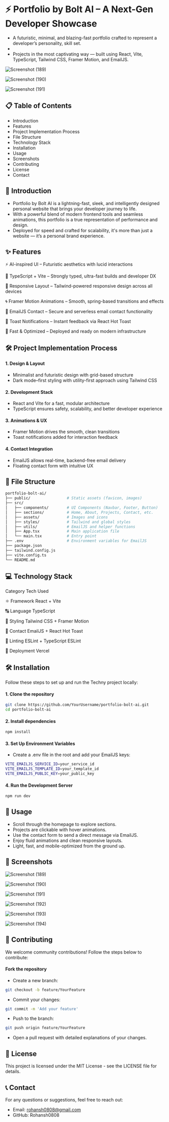 # ⚡ Portfolio by Bolt AI – A Next-Gen Developer Showcase

- A futuristic, minimal, and blazing-fast portfolio crafted to represent a developer’s personality, skill set.
- 
- Projects in the most captivating way — built using React, Vite, TypeScript, Tailwind CSS, Framer Motion, and EmailJS.

![Screenshot (189)](https://github.com/user-attachments/assets/e9646c52-e4a3-40c3-a43d-ff0dc3a70e17)

![Screenshot (190)](https://github.com/user-attachments/assets/b5314bc5-faa5-418d-8622-af3c5f11b20e)

![Screenshot (191)](https://github.com/user-attachments/assets/a74d6975-6da8-42a8-871d-e71b94001e09)


## 📋 Table of Contents
- Introduction
- Features
- Project Implementation Process
- File Structure
- Technology Stack
- Installation
- Usage
- Screenshots
- Contributing
- License
- Contact

## 📘 Introduction

- Portfolio by Bolt AI is a lightning-fast, sleek, and intelligently designed personal website that brings your developer journey to life.
- With a powerful blend of modern frontend tools and seamless animations, this portfolio is a true representation of performance and design.
- Deployed for speed and crafted for scalability, it's more than just a website — it’s a personal brand experience.


## ✨ Features

⚡ AI-inspired UI – Futuristic aesthetics with lucid interactions

🎯 TypeScript + Vite – Strongly typed, ultra-fast builds and developer DX

📱 Responsive Layout – Tailwind-powered responsive design across all devices

🌀 Framer Motion Animations – Smooth, spring-based transitions and effects

💌 EmailJS Contact – Secure and serverless email contact functionality

📢 Toast Notifications – Instant feedback via React Hot Toast

🚀 Fast & Optimized – Deployed and ready on modern infrastructure

## 🛠 Project Implementation Process

#### 1. Design & Layout
- Minimalist and futuristic design with grid-based structure
- Dark mode–first styling with utility-first approach using Tailwind CSS

#### 2. Development Stack
- React and Vite for a fast, modular architecture
- TypeScript ensures safety, scalability, and better developer experience

#### 3. Animations & UX
- Framer Motion drives the smooth, clean transitions
- Toast notifications added for interaction feedback

#### 4. Contact Integration
- EmailJS allows real-time, backend-free email delivery
- Floating contact form with intuitive UX

## 📁 File Structure

```bash
portfolio-bolt-ai/
├── public/                # Static assets (favicon, images)
├── src/
│   ├── components/        # UI Components (Navbar, Footer, Button)
│   ├── sections/          # Home, About, Projects, Contact, etc.
│   ├── assets/            # Images and icons
│   ├── styles/            # Tailwind and global styles
│   ├── utils/             # EmailJS and helper functions
│   ├── App.tsx            # Main application file
│   └── main.tsx           # Entry point
├── .env                   # Environment variables for EmailJS
├── package.json
├── tailwind.config.js
├── vite.config.ts
└── README.md
```

## 💻 Technology Stack

Category	Tech Used

⚛️ Framework	React + Vite

🔠 Language	TypeScript

🎨 Styling	Tailwind CSS + Framer Motion

📧 Contact	EmailJS + React Hot Toast

🔐 Linting	ESLint + TypeScript ESLint

🚀 Deployment	Vercel

## 🛠 Installation

Follow these steps to set up and run the Techny project locally:

#### 1. Clone the repository
```bash
git clone https://github.com/YourUsername/portfolio-bolt-ai.git
cd portfolio-bolt-ai
```

#### 2. Install dependencies

```bash
npm install
```

#### 3. Set Up Environment Variables

- Create a .env file in the root and add your EmailJS keys:

```bash
VITE_EMAILJS_SERVICE_ID=your_service_id
VITE_EMAILJS_TEMPLATE_ID=your_template_id
VITE_EMAILJS_PUBLIC_KEY=your_public_key
```

#### 4. Run the Development Server

```bash
npm run dev
```

## 🚀 Usage
- Scroll through the homepage to explore sections.
- Projects are clickable with hover animations.
- Use the contact form to send a direct message via EmailJS.
- Enjoy fluid animations and clean responsive layouts.
- Light, fast, and mobile-optimized from the ground up.


## 📸 Screenshots

![Screenshot (189)](https://github.com/user-attachments/assets/e9646c52-e4a3-40c3-a43d-ff0dc3a70e17)

![Screenshot (190)](https://github.com/user-attachments/assets/b5314bc5-faa5-418d-8622-af3c5f11b20e)

![Screenshot (191)](https://github.com/user-attachments/assets/a74d6975-6da8-42a8-871d-e71b94001e09)

![Screenshot (192)](https://github.com/user-attachments/assets/0f8bbea3-b977-49c7-9737-b58e0ffabd75)

![Screenshot (193)](https://github.com/user-attachments/assets/fdb11c26-22bc-4ec0-9de9-019a402ab930)

![Screenshot (194)](https://github.com/user-attachments/assets/3e1e9656-40ad-406d-8ca5-94dd0b0b4e91)

## 🤝 Contributing
We welcome community contributions! Follow the steps below to contribute:

#### Fork the repository
- Create a new branch:
```bash
git checkout -b feature/YourFeature
```

- Commit your changes:
```bash
git commit -m 'Add your feature'
```

- Push to the branch:
```bash
git push origin feature/YourFeature
```

- Open a pull request with detailed explanations of your changes.

## 📄 License

This project is licensed under the MIT License - see the LICENSE file for details.

## 📞 Contact
For any questions or suggestions, feel free to reach out:

- Email: rohansh0808@gmail.com
- GitHub: Rohansh0808
